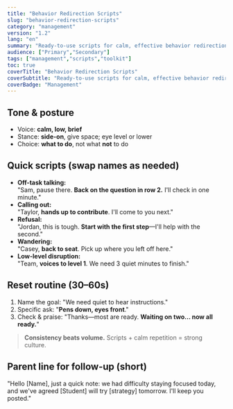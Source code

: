 ```yaml
---
title: "Behavior Redirection Scripts"
slug: "behavior-redirection-scripts"
category: "management"
version: "1.2"
lang: "en"
summary: "Ready-to-use scripts for calm, effective behavior redirection in the classroom."
audience: ["Primary","Secondary"]
tags: ["management","scripts","toolkit"]
toc: true
coverTitle: "Behavior Redirection Scripts"
coverSubtitle: "Ready-to-use scripts for calm, effective behavior redirection in the classroom."
coverBadge: "Management"
---
```


## Tone & posture
- Voice: **calm, low, brief**
- Stance: **side-on**, give space; eye level or lower
- Choice: **what to do**, not what **not** to do

## Quick scripts (swap names as needed)
- **Off-task talking:**  
  "Sam, pause there. **Back on the question in row 2.** I'll check in one minute."
- **Calling out:**  
  "Taylor, **hands up to contribute**. I'll come to you next."
- **Refusal:**  
  "Jordan, this is tough. **Start with the first step**—I'll help with the second."
- **Wandering:**  
  "Casey, **back to seat**. Pick up where you left off here."
- **Low-level disruption:**  
  "Team, **voices to level 1**. We need 3 quiet minutes to finish."

## Reset routine (30–60s)
1. Name the goal: "We need quiet to hear instructions."  
2. Specific ask: "**Pens down, eyes front**."  
3. Check & praise: "Thanks—most are ready. **Waiting on two… now all ready.**"

> **Consistency beats volume.** Scripts + calm repetition = strong culture.

## Parent line for follow-up (short)
"Hello [Name], just a quick note: we had difficulty staying focused today, and we've agreed [Student] will try [strategy] tomorrow. I'll keep you posted."